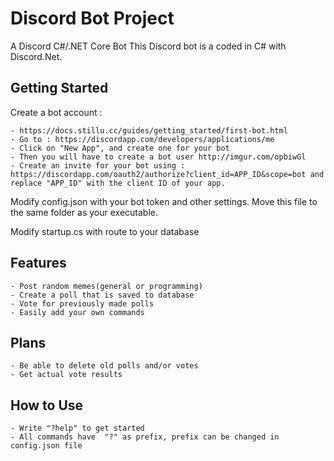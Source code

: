 # Discord Bot Project
A Discord C#/.NET Core Bot
This Discord bot is a coded in C# with Discord.Net.


## Getting Started

Create a bot account :

    - https://docs.stillu.cc/guides/getting_started/first-bot.html
	- Go to : https://discordapp.com/developers/applications/me
	- Click on "New App", and create one for your bot
	- Then you will have to create a bot user http://imgur.com/opbiwGl
	- Create an invite for your bot using : https://discordapp.com/oauth2/authorize?client_id=APP_ID&scope=bot and replace "APP_ID" with the client ID of your app.

Modify config.json with your bot token and other settings.
Move this file to the same folder as your executable.

Modify startup.cs with route to your database


## Features

    - Post random memes(general or programming)
    - Create a poll that is saved to database
    - Vote for previously made polls
    - Easily add your own commands

## Plans

    - Be able to delete old polls and/or votes
    - Get actual vote results

## How to Use

    - Write "?help" to get started
    - All commands have  "?" as prefix, prefix can be changed in config.json file
